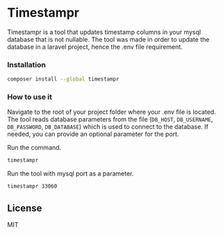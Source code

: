 # Timestampr

Timestampr is a tool that updates timestamp columns in your mysql database that is not nullable. The tool was made in order to update the database in a laravel project, hence the .env file requirement.

### Installation

```sh
composer install --global timestampr
```

### How to use it

Navigate to the root of your project folder where your .env file is located. The tool reads database parameters from the file (```DB_HOST```, ```DB_USERNAME```, ```DB_PASSWORD```, ```DB_DATABASE```) which is used to connect to the database. If needed, you can provide an optional parameter for the port.

Run the command.
```sh
timestampr
```

Run the tool with mysql port as a parameter.
```sh
timestampr 33060
```

License
----

MIT